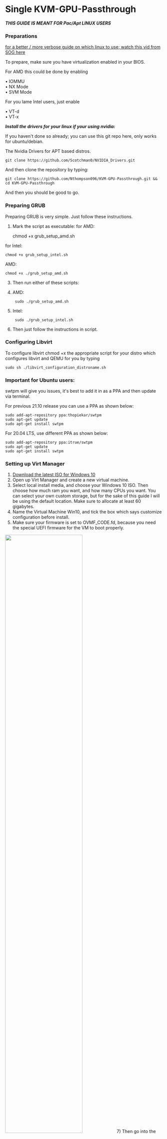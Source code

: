 # Single KVM-GPU-Passthrough

***THIS GUIDE IS MEANT FOR Pac/Apt LINUX USERS***

### Preparations

[for a better / more verbose guide on which linux to use; watch this vid from SOG here](https://youtu.be/d12aGhsjBlo?t=447)

To prepare, make sure you have virtualization enabled in your BIOS.

For AMD this could be done by enabling

• IOMMU </br>
• NX Mode </br>
• SVM Mode </br>

For you lame Intel users, just enable

• VT-d </br>
• VT-x </br>

***Install the drivers for your linux if your using nvidia:***

If you haven't done so already; you can use this git repo here, only works for ubuntu/debian.
	
The Nvidia Drivers for APT based distros.

	git clone https://github.com/Scotchman0/NVIDIA_Drivers.git

And then clone the repository by typing:

    git clone https://github.com/Nthompson096/KVM-GPU-Passthrough.git && cd KVM-GPU-Passthrough

And then you should be good to go.

### Preparing GRUB

Preparing GRUB is very simple. Just follow these instructions.

1) Mark the script as executable: for AMD: 

	chmod +x grub_setup_amd.sh 

for Intel: 

	chmod +x grub_setup_intel.sh

AMD: 

	chmod +x ./grub_setup_amd.sh 


3) Then run either of these scripts:	

4) AMD: 

		sudo ./grub_setup_amd.sh 


4) Intel: 

		sudo ./grub_setup_intel.sh



4) Then just follow the instructions in script.

### Configuring Libvirt

To configure libvirt chmod +x the appropriate script for your distro which configures libvirt and QEMU for you by typing 
	
	sudo sh ./libvirt_configuration_distroname.sh
	

### Important for Ubuntu users:

swtpm will give you issues, it's best to add it in as a PPA and then update via terminal.

For previous 21.10 release you can use a PPA as shown below:

	sudo add-apt-repository ppa:thopiekar/swtpm
	sudo apt-get update
	sudo apt-get install swtpm

For 20.04 LTS, use different PPA as shown below:

	sudo add-apt-repository ppa:itrue/swtpm
	sudo apt-get update
	sudo apt-get install swtpm

### Setting up Virt Manager

1) [Download the latest ISO for Windows 10](https://www.microsoft.com/en-us/software-download/windows10ISO.)
2) Open up Virt Manager and create a new virtual machine.
3) Select local install media, and choose your Windows 10 ISO. Then choose how much ram you want, and how many CPUs you want. You can select your own custom storage, but for the sake of this guide I will be using the default location. Make sure to allocate at least 60 gigabytes.
5) Name the Virtual Machine Win10, and tick the box which says customize configuration before install.
6) Make sure your firmware is set to OVMF_CODE.fd, because you need the special UEFI firmware for the VM to boot properly.

<img src=https://user-images.githubusercontent.com/77298458/144697907-4a5b9099-9415-45df-8a3c-a44274dde6e6.png width="70%"/>
7) Then go into the CPU options and change it so that it looks like the picture below. Change the ammount of cores to however many CPU cores you want, and make sure to set the threads ammount to 2 because it will give 2 threads to every 1 core.

<img src=https://user-images.githubusercontent.com/77298458/144697973-239be762-9928-4b9e-a475-9f5ed9bb112a.png width="70%"/>

8) Lastly, go into your boot settings and make sure that your optical disk is checked.

<img src=https://user-images.githubusercontent.com/77298458/144698047-39cfddde-aa28-4d4c-8f0b-bff81a5c21ca.png width="70%"/>

9) And then you should be able to click begin installation!
10) After you finish installing windows, you should be good to shut down the VM and follow along with the next steps.

### Creating your rom

To create a rom you would need to download the following tools in a windows machine (dualboot), if you are dualbooting from windows be sure to create a backup with cloning software i personally use acronis but you can use clonezilla if that's a thing; just be sure you have an addtional hard drive around and that drive has enough space for all partitions.

1) Gpu-Z

[Download GPU-Z here](https://www.techpowerup.com/gpuz/)

click on what has been circled and click write to file, it will save it as a rom; be sure to save it to where arch has access to it otherwise you will have to create a mount point. For AMD users the process should be the same.

![SavingBios](https://user-images.githubusercontent.com/68661602/150429190-1fa45b23-c6b0-4a4b-9d32-ed4f98c453d8.png)

### Viewing VBios from arch

To view the vbios from arch you will simply need to install nvidia-settings for nvidia users, then on the GPU tab you will be able to view the vbios.

![FahGRWf](https://user-images.githubusercontent.com/68661602/150429338-c041e1c9-3f23-4bd8-ab5a-3570580a03bf.png)

then do some google-fu ``site:techpowerup.com  <vbios goes here>``
  
  Example ``site:techpowerup.com 86.04.99.00.06``

### AMD Users

[You would have to try this tool, haven't tried it because I do not have an AMD gpu; sorry.](https://andrealmeid.com/post/2020-05-01-vbios2/)
just simply follow the instructions on how to save the vbios in linux, do not write.

### Patching your ROM

***NOTICE FOR APT (ubuntu/debian) Users*** 
***Bless crashes and is NOT useable, for clearity sake you can just use [hexed.it](https://hexed.it/)***

1) [Go to this download link](https://www.techpowerup.com/vgabios/) and download the ROM of your ***exact*** GPU (or do some google-fu).

<img src=https://user-images.githubusercontent.com/77298458/144696258-5a424e34-236a-4e20-adf7-723068707712.png width="70%"/>

2) Once you have your rom downloaded, type in ``sudo pacman -S bless`` to download the hex editor to patch your rom.
  
3) Open your ROM with the Bless hex editor, and as muta says: "This is where the real arcane s#!% happens."
  
4) Press CTRL + F to search, and search for "VIDEO" as text.

<img src=https://user-images.githubusercontent.com/77298458/144696438-6e7afb3e-b808-4bc7-a0be-8683c046f445.png width="70%"/>

5) Then, delete everything before the "U.s" or "U.y" or whatever, and save your ROM as something simple (i.e: patch.rom).
  
<img src=https://user-images.githubusercontent.com/77298458/144696539-44ce50f6-c6fd-4d2d-9564-3be3fd663585.png width="70%"/>
 
6) Once your ROM has been patched, open your terminal in the folder which you have your ROM saved in, and type in <br/>

	   sudo mkdir /var/lib/libvirt/vbios/ && sudo mv <RENAME TO YOUR ROM>.rom /var/lib/libvirt/vbios

For Ubuntu/Debian Based it should be placed inside `/usr/share/vgabios/`, the config libvirt script for Ubuntu should create the dir for you if it doesn't exist, just place it there.

and make sure to rename <RENAME TO YOUR ROM> to what you named your ROM.
  
7) Then your ROM should be all patched and good to go!

### Hook Scripts

This is an amazing hook script made by @risingprismtv on gitlab. What this script does is stop your display manager service and all of your running programs, and unhooks your graphics card off of Linux and rehooks it onto the Windows VM.

1) Clone Risngprism's single GPU passthrough gitlab page: 

			
		git clone https://gitlab.com/risingprismtv/single-gpu-passthrough && cd single-gpu-passthrough.
  

2) Run the install script as sudo: 

		sudo ./install-hooks.sh.
  
3) The scripts will successfully install into their required places without issue!

### Adding your GPU and USB devices to the VM

For the VM to actually pass the gpu, you need to add the PCI device to your VM. Here is how to do so.

*Before we edit pass through our GPU, make sure to enable XML editing.*
  
<img src=https://user-images.githubusercontent.com/77298458/144714348-ef5a9437-624e-41f7-b94f-9889722c993a.png width="70%"/>


***NOTE: This is great if you're trying to use software that has macros for gaming on a keyboard/mouse, would highly recommend doing this instead of doing a full USB 3.0 passthough as it will detect the mouse and keyboard potentially as a generic interface.***

  1) Add every PCI device which has to do with your graphics card to the VM.

<img src=https://user-images.githubusercontent.com/77298458/144713848-a7918b97-5e1c-4961-b9ec-a9fc1259d777.png width="70%"/>


  2) Pass through your audio device and your USB controller.
  
<img src=https://user-images.githubusercontent.com/77298458/144714016-bf504808-f7ff-4a2f-b533-540d596e794c.png width="70%"/>
  
  3) usb redirect any usb devices that are having issues, i would redirect your headset for headset users and the mouse.
  add hardware > usb host device > the desired device

 ### 4) USB redirect with evdev
	
```inside /etc/libvirt/qemu.conf```
	
	user = "username"
	group = "kvm"
	#
	cgroup_device_acl = [
	“/dev/null”, “/dev/full”, “/dev/zero”,
	“/dev/random”, “/dev/urandom”,
	“/dev/ptmx”, “/dev/kvm”, “/dev/kqemu”,
	“/dev/rtc”,"/dev/hpet",
	“/dev/input/by-id/KEYBOARD_NAME”,
	“/dev/input/by-id/MOUSE_NAME”
	]
	
*notice*: if you are having issues with permisisons and you've added yourself to the KVM group add yourself to the qemu.conf like above.

```inside your VM:```

	qemu:commandline
	<qemu:arg value=’-object’/>
	<qemu:arg value=‘input-linux,id=mouse1,evdev=/dev/input/by-id/MOUSE_NAME-event’/>
	<qemu:arg value=’-object’/>
	<qemu:arg value=‘input-linux,id=kbd1,evdev=/dev/input/by-id/KEYBOARD_NAME-event,grab_all=on,repeat=on’/>
	</qemu:commandline>
  
  <img src=https://user-images.githubusercontent.com/68661602/150458011-ba7da45d-dfd9-41fe-a7e4-901a2aa0c433.png width="70%"/>

  5) Remember the ROM we patched? Well we're gonna use it now. 

  6) Edit the XML of each passed through PCI device that has to do with your GPU and add the line 
  <br/> ``<rom file="/var/lib/libvirt/vbios/<ROMFILE>.rom"/>``. <br/>
  Make sure to rename ROMFILE to what you named your ROM.

<img src=https://user-images.githubusercontent.com/77298458/144714606-ac7d7cfe-b567-492a-a863-08557a58b5c8.png width="70%"/>

  7) Lastly, remove every spice/qxl device from your virtual machine

<img src=https://user-images.githubusercontent.com/77298458/144714841-974cdf8e-57ef-448f-ae2a-cd45809ddae2.png width="70%"/>

  8) If you are using an NVIDIA graphics card, add these lines to your XML overview. Also this could be used to hide your VM so I would go ahead an add anyway, be sure to turn ON hyper-v in windows features.
  
<img src=https://user-images.githubusercontent.com/68661602/150457603-8bb1662e-ba13-4a07-baad-7666bebb6088.png width="70%"/>

  ### The clock and Hyper-v mode

	   </os>
	   <features>
	   <acpi/>
	   <apic/>
	   <hyperv mode="custom">
	   <relaxed state="on"/>
	   <vapic state="on"/>
	   <spinlocks state="on" retries="8191"/>
	   <vpindex state="on"/>
	   <runtime state="on"/>
	   <synic state="on"/>
	   <reset state="on"/>
	   </hyperv>
	   <kvm>
	   <hidden state="on"/>
	   </kvm>
	   <vmport state="off"/>
	   <ioapic driver="kvm"/>
	   </features>
	   <cpu mode="host-passthrough" check="none" migratable="on">
	   <topology sockets="1" dies="1" cores="2" threads="2"/>
	   <feature policy="disable" name="hypervisor"/>
	   </cpu>
	   <clock offset="localtime">
	   <timer name="rtc" tickpolicy="catchup"/>
	   <timer name="pit" tickpolicy="delay"/>
	   <timer name="hpet" present="no"/>
	   <timer name="hypervclock" present="yes"/>
	   </clock>
	
  for clock offset, you can either use windows localtime or linux UTC; if you're having issues with localtime set the <br>
  offset of the clock to UTC and vise versa. more info found [Here](https://access.redhat.com/documentation/en-us/red_hat_enterprise_linux/6/html/virtualization_administration_guide/sect-virtualization-tips_and_tricks-libvirt_managed_timers).
If you wanted to hide virtualization inside task manager, which wouldn't hurt keep this code as is or remove:
`<feature policy="disable" name="hypervisor"/>` Under `<CPU>`

[and for the sake of it, here's a windows 11 example, do copy paste if you want and feel free to use.](https://raw.githubusercontent.com/Nthompson096/KVM-GPU-Passthrough/main/copy-paste-example.xml)

## I want to change my smbios.

	<sysinfo type="smbios">
	<bios>
	<entry name="vendor">Fake BIOS Vendor</entry>
	<entry name="version">Fake BIOS Version</entry>
	</bios>
	<system>
	<entry name="manufacturer">Fake Manufacturer</entry>
	<entry name="product">Fake Product</entry>
	</system>
	</sysinfo>
	<!-- other XML nodes -->
	<os>
	<!-- other XML nodes -->
	<smbios mode="sysinfo"/>
	</os>
	
More info can be found out on this; [here](https://libvirt.org/formatdomain.html#smbios-system-information).

### notice the sata connections?

These would be used for a Hard Drive pass though, basically handing off your hard drive to the vm.
the process is the same as usb-host, just add the hard drive by selecting storage than manage and the path, usually it starts with /dev/sxx; a good example is /dev/sdc
you can find info about this using sudo fdisk -l, I would be careful about handing off hard drives this way and to not edit the xml docs, just boot up virt-manager and remove the hard drive, DO NOT DELETE WHEN ASKED; just remove the storage device.

## For people having issues with games such as red dead 2 Enter this value here inside the XML document for your new/current VM:

The first part which is the domain
	
	<domain xmlns:qemu="http://libvirt.org/schemas/domain/qemu/1.0" type="kvm">

Specifically add in this part;

	xmlns:qemu="http://libvirt.org/schemas/domain/qemu/1.0"

	
The Emulator Path, edit accordingly.
	
    <pm>
    <suspend-to-mem enabled="no"/>
    <suspend-to-disk enabled="no"/>
    </pm>
    <devices>
    <emulator>/path/to/qemu-system-x86_64-pass</emulator>
	
And the QEMU Command Line
	
    <qemu:commandline>
    <qemu:arg value="-smbios"/>
    <qemu:arg value="type=2,manufacturer=ASRock,product=X470 Taichi,version=AM4,serial=S4M88119"/>
    <qemu:arg value="-smbios"/>
    <qemu:arg value="type=4,manufacturer=AMD,version=1000"/>
    <qemu:arg value="-smbios"/>
    <qemu:arg value="type=17,manufacturer=Micron"/>
    </qemu:commandline>
	

You can use other manufacturers such as gigabyte, asus, etc; if you want to reflect on your physical motherboard be sure to look at the specs at the website of the manufacturer, usually found at the motherboards website (usually it's the CPU and stuff) after pulling up 
	
	sudo dmidecode -t 2 

and 
	
	lspci
 
for the semiconductor info and serial number, cannot find the serial number? Then it shouldn't matter much and you can use the value provided or open her up (welcome to the real world) and look for a sticker.
	
You also need to patch the binary of qemu-system-x86_64, you can cp the file inside a new dir from /usr/bin/qemu-system-x86_64 to a new file such as /home/<username>/patch/qemu/qemu-system-x86_64, or you may keep it inside it's current directory with a new name such as the one listed above for safe keeping; be sure to run sudo.

***I have an error about /qemu-7.0.0/accel/accel-softmmu.c:82:accel_init_ops_interfaces: assertion failed: (ops != NULL)***

do the following below.

Here is a shell command script, save the script and run the script as root (sudo) if you are running it inside /usr/bin, otherwise save it to where you copied the emulator; edit the values when needed.
Also be sure to chmod +x binary as an executable as sudo.

	#!/bin/bash
	
	hexdump -ve '1/1 "%.2x"' ./qemu-system-x86_64 |
	sed -e 's/424f4348/434f4348/g' -e 's/42585043/44585043/g' |
	xxd -r -p > ./qemu-system-x86_64-pass
    
### Editing hooks

This is usefull for people who want to name their VMs to something other than win10.

1) Edit the hooks script by typing 


		sudo nano /etc/libvirt/hooks/qemu


2) On the line with the if then statement, add in ``|| [[ $OBJECT == "RENAME TO YOUR VM" ]]`` before the ``;``.

<img src=https://user-images.githubusercontent.com/77298458/144715662-f66088d0-d0b7-44f7-a515-2df7419af11e.png width="70%"/>

3) Now you should be good to turn on your VM! On Windows drivers will auto install.

### after all is done and you dual-boot

If you want use gparted to delete the ntfs volume, recovery volume; anything microsoft (except the efi-partitons, unless if that's mounted somewhere else in linux, don't touch the linux partitions), when finished delete the bios options to boot from windows with efibootmgr; be sure to resize the disk accordingly.

view entries with efibootmgr:

	efibootmgr -v


then delete the entry with


	efibootmgr -b # -B #


Be careful doing this as this can mess up booting from EFI-bios, be sure to know what you are doing.

## Activating windows

use this just scroll down the [KMS Activiator](https://rentry.co/windows_for_retards) and [download 7zip](https://www.7-zip.org/download.html), follow the directions.

[The KMS 7zip file](https://pastebin.com/cpdmr6HZ)

# EoF:

### [SHOUTOUT TO RisingPrism](https://gitlab.com/risingprismtv/single-gpu-passthrough/-/wikis/home)

### [SHOUTOUT TO SomeOrdinaryGamers FOR SOME ASPECTS OF THE GUIDE](https://youtu.be/BUSrdUoedTo) 

### [pavolelsig](https://github.com/pavolelsig/Ubuntu_GVT-g_helper/blob/master/part_1.sh) FOR MAKING GRUB SHELL SCRIPT (I changed it to work for arch).

### [level1techs Karmek for the evdev guide](https://forum.level1techs.com/t/solved-tutoral-event-device-evdev-passthrough-to-a-windows-guest/122014)

### [Red Dead 2 in a KVM Virtual Machine](https://www.reddit.com/r/VFIO/comments/jy8ri4/a_possible_solution_to_red_dead_redemption_2_not/) 
	
### For more info on virt-manager; please refer to this guide from [redhat](https://access.redhat.com/documentation/en-us/red_hat_enterprise_linux/6/html/virtualization_administration_guide/index).

### [efibootmgr, just a man page](https://linux.die.net/man/8/efibootmgr).
